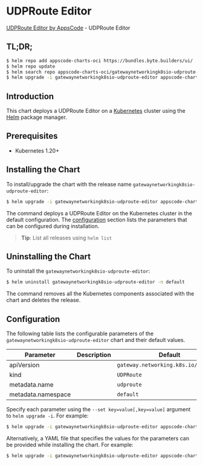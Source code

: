 # UDPRoute Editor

[UDPRoute Editor by AppsCode](https://byte.builders) - UDPRoute Editor

## TL;DR;

```bash
$ helm repo add appscode-charts-oci https://bundles.byte.builders/ui/
$ helm repo update
$ helm search repo appscode-charts-oci/gatewaynetworkingk8sio-udproute-editor --version=v0.4.18
$ helm upgrade -i gatewaynetworkingk8sio-udproute-editor appscode-charts-oci/gatewaynetworkingk8sio-udproute-editor -n default --create-namespace --version=v0.4.18
```

## Introduction

This chart deploys a UDPRoute Editor on a [Kubernetes](http://kubernetes.io) cluster using the [Helm](https://helm.sh) package manager.

## Prerequisites

- Kubernetes 1.20+

## Installing the Chart

To install/upgrade the chart with the release name `gatewaynetworkingk8sio-udproute-editor`:

```bash
$ helm upgrade -i gatewaynetworkingk8sio-udproute-editor appscode-charts-oci/gatewaynetworkingk8sio-udproute-editor -n default --create-namespace --version=v0.4.18
```

The command deploys a UDPRoute Editor on the Kubernetes cluster in the default configuration. The [configuration](#configuration) section lists the parameters that can be configured during installation.

> **Tip**: List all releases using `helm list`

## Uninstalling the Chart

To uninstall the `gatewaynetworkingk8sio-udproute-editor`:

```bash
$ helm uninstall gatewaynetworkingk8sio-udproute-editor -n default
```

The command removes all the Kubernetes components associated with the chart and deletes the release.

## Configuration

The following table lists the configurable parameters of the `gatewaynetworkingk8sio-udproute-editor` chart and their default values.

|     Parameter      | Description |                     Default                     |
|--------------------|-------------|-------------------------------------------------|
| apiVersion         |             | <code>gateway.networking.k8s.io/v1alpha2</code> |
| kind               |             | <code>UDPRoute</code>                           |
| metadata.name      |             | <code>udproute</code>                           |
| metadata.namespace |             | <code>default</code>                            |


Specify each parameter using the `--set key=value[,key=value]` argument to `helm upgrade -i`. For example:

```bash
$ helm upgrade -i gatewaynetworkingk8sio-udproute-editor appscode-charts-oci/gatewaynetworkingk8sio-udproute-editor -n default --create-namespace --version=v0.4.18 --set apiVersion=gateway.networking.k8s.io/v1alpha2
```

Alternatively, a YAML file that specifies the values for the parameters can be provided while
installing the chart. For example:

```bash
$ helm upgrade -i gatewaynetworkingk8sio-udproute-editor appscode-charts-oci/gatewaynetworkingk8sio-udproute-editor -n default --create-namespace --version=v0.4.18 --values values.yaml
```
